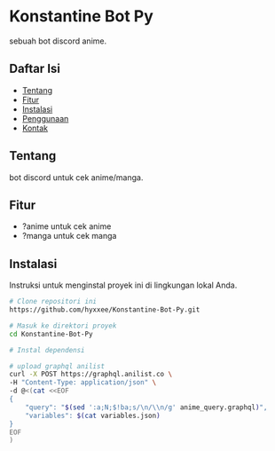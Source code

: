 # Konstantine Bot Py

sebuah bot discord anime.

## Daftar Isi

- [Tentang](#tentang)
- [Fitur](#fitur)
- [Instalasi](#instalasi)
- [Penggunaan](#penggunaan)
- [Kontak](#kontak)

## Tentang

bot discord untuk cek anime/manga.

## Fitur

- ?anime <nama anime> untuk cek anime
- ?manga <nama manga> untuk cek manga 

## Instalasi

Instruksi untuk menginstal proyek ini di lingkungan lokal Anda.

```bash
# Clone repositori ini
https://github.com/hyxxee/Konstantine-Bot-Py.git

# Masuk ke direktori proyek
cd Konstantine-Bot-Py

# Instal dependensi

# upload graphql anilist
curl -X POST https://graphql.anilist.co \
-H "Content-Type: application/json" \
-d @<(cat <<EOF
{
    "query": "$(sed ':a;N;$!ba;s/\n/\\n/g' anime_query.graphql)",
    "variables": $(cat variables.json)
}
EOF
)
